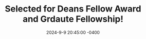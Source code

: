 ---
title: "Selected for Deans Fellow Award and Grdaute Fellowship!"
date: 2024-9-9 20:45:00 -0400
---